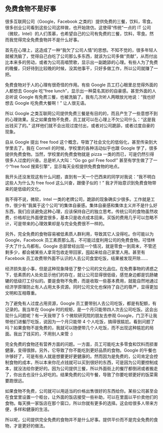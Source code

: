 ## 免费食物不是好事

很多互联网公司（Google，Facebook 之类的）提供免费的三餐，饮料，零食。很多创业公司看到这些公司这样做，也开始效仿。这使得“传统”一点的 IT 公司（微软，Intel）的人们羡慕，也希望自己的公司有免费的三餐，饮料，零食。然而我觉得完全免费食物并不是什么好事。

首先在心理上，这造成了一种“我欠了公司人情”的思想。不知不觉的，很多年轻人就被洗脑了，觉得自己白吃了公司那么多东西，就该为公司多做“贡献”，从而付出比本来多的劳动，或者为公司高唱赞歌，显示出一副跪舔的心理。有些人为了免费的晚餐，只好待到比较晚的时候，没其他事干，只好多做工作，所以公司就赚了一把。

免费食物对于人的心理有很奇怪的作用。有些 Google 员工打心眼里总觉得外面的人都想去 Google 吃“free lunch”，显示出一种莫名其妙的自豪感。甚至外面的人总听说 Google 有免费三餐，也被洗脑了。我有几次听人两眼放光地说：“我也好想去 Google 吃免费大餐啊！” 让人很无语。

所以 Google 之类互联网公司提供免费三餐是有目的的，而且产生了一些意想不到的心理效果。反之如果食物不免费，员工就可以在心理上不欠公司什么：“这是我出钱买了的。” 这样他们就不会出现过度付出，或者对公司跪舔，或者过度自豪的现象。

自从 Google 提出 free food 这个概念，导致了社会文化的低俗化，甚至传染到大学里去了。我在 Cornell 的时候，学校里的各种活动似乎也跟 Google 学了，很多提供免费食物。当然，学校里的免费食物就是 pizza 一类的而已，可是仍然引得很多人过度的兴奋。总是听人大叫：“Go go go! Free food!” 甚至有学生做了了一个“free food 搜索引擎”，显示每天全校提供免费食物的地点。

我开头还没发现这有什么问题，直到有一天一个巴西来的同学对我说：“我不明白这些人为什么为 free food 这么兴奋，跟傻子似的！” 我才开始意识到免费食物带来的是低级的文化。

我不得不说，微软，Intel 一类的老牌公司，跪舔的现象确实少很多。工作就是工作，很少有“我属于这个公司”的集体自豪感。集体自豪感和集体主义并不是什么好东西，我们应该避免这种心理，应该保持自己的独立思考。传统公司的食物虽然收费，价格却比外面便宜很多，基本只是收点成本回来。买饭的费用几乎可以忽略不计，可是带来的心理效果却是与完全免费很不一样的。

另外，完全免费的食物容易被低素质人群利用，导致其它人没得吃。你可能以为 Google，Facebook 员工素质那么高，不可能过度利用公司的免费食物。可惜林子大了什么鸟都有。Google 总部曾经出现一个情况，就是零食一到周末，不管还剩多少，都会被某些人拿背包收走带回家，囤起来给自己家里人用。甚至有 Facebook 员工收费带外面不认识的人去公司食堂吃饭，结果被发现开除……

经济损失是小事，但是这种现象降低了整个公司的文化品位。在免费事物的诱惑之下，低素质的人处处显示他们的存在，就让公司显得很低级，感觉身边都是饥肠辘辘的低级打工仔似的。要是食物不免费，而是收取一些基本费用，就能自然地通过经济学原理防止有人占用太多资源。同时公司文化也保持了自己的尊严，显得更加文明和互相尊重。

为了避免有人过度占用资源，Google 员工要带别人去公司吃饭，都是有配额，有记录的。我当年在 Google 时的规矩，是一个月只能带四人次去公司吃饭。这会出现什么问题呢？有一天我带了 5 个微软研究院的朋友去参观 Google，门卫不让我带他们进餐厅吃饭，说因为一个月只能带 4 个人吃饭，搞得很尴尬。看到问题了吗？如果食物不是免费的，我就可以随便带几个人吃饭，而不出现这种尴尬的局面。我出了钱买的，不用别人来管 :)

完全免费的食物还有营养方面的问题。一方面，员工可能吃太多零食和饮料而损害健康，变得很胖。另外，它导致了你不能吃到更好品质的食物。Google 的午餐也许够好了，可是有些人就是想要更好更健康的。然而因为是免费的，公司肯定会控制食物的成本，所以本来你花点钱就可以买到很好的东西，可是因为公司要控制成本，就没法给你更好的。因为公司提供三餐，所以外面街上的餐厅都倒闭或者搬走了，你出去也没什么好吃的。结果免费的公司午餐，导致了你要吃顿更好的饭菜需要跑很远。

如果食物不免费，公司就可以用适当的价格出售很好的东西给你。某些公司甚至会在食堂里设置一个柜台，让外面的饭店接受一些补助，可以在里面以平价卖他们的食物。每天换一家饭店在那个窗口，所以你就有更多的选择。这会给很多人带来方便，多样和健康的生活。

所以呢，公司提供完全免费的食物并不是什么好事。提供平价而不是完全免费的食物，才是更好的做法。
